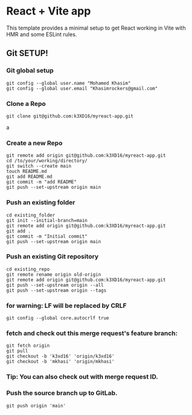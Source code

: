 # React + Vite app

This template provides a minimal setup to get React working in Vite with HMR and some ESLint rules.


## Git SETUP!

### Git global setup
```
git config --global user.name "Mohamed Khasim"
git config --global user.email "Khasimrockers@gmail.com"
```

### Clone a Repo
```
git clone git@github.com:k3XD16/myreact-app.git
```
a
### Create a new Repo
```
git remote add origin git@github.com:k3XD16/myreact-app.git
cd /to/your/working/directory/
git switch --create main
touch README.md
git add README.md
git commit -m "add README"
git push --set-upstream origin main
```

### Push an existing folder
```
cd existing_folder
git init --initial-branch=main
git remote add origin git@github.com:k3XD16/myreact-app.git
git add .
git commit -m "Initial commit"
git push --set-upstream origin main
```

###  Push an existing Git repository
```
cd existing_repo
git remote rename origin old-origin
git remote add origin git@github.com:k3XD16/myreact-app.git
git push --set-upstream origin --all
git push --set-upstream origin --tags
```

### for warning: LF will be replaced by CRLF
```
git config --global core.autocrlf true
```

<!-- ## Three Branches
### main, k3xd16 and mkhasi -->

### fetch and check out this merge request's feature branch:

```
git fetch origin
git pull
git checkout -b 'k3xd16' 'origin/k3xd16'
git checkout -b 'mkhasi' 'origin/mkhasi'
```
### Tip: You can also check out with merge request ID.

### Push the source branch up to GitLab.

```
git push origin 'main'

```